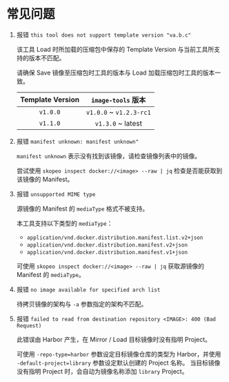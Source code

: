 # 常见问题

1. 报错 `this tool does not support template version "va.b.c"`

    该工具 Load 时所加载的压缩包中保存的 Template Version 与当前工具所支持的版本不匹配。

    请确保 Save 镜像至压缩包时工具的版本与 Load 加载压缩包时工具的版本一致。

    | Template Version | `image-tools` 版本 |
    | :--------------: | :---------------: |
    | `v1.0.0`         | `v1.0.0` ~ `v1.2.3-rc1` |
    | `v1.1.0`         | `v1.3.0` ~ latest |

2. 报错 `manifest unknown: manifest unknown"`

    `manifest unknown` 表示没有找到该镜像，请检查镜像列表中的镜像。

    尝试使用 `skopeo inspect docker://<image> --raw | jq` 检查是否能获取到该镜像的 Manifest。

3. 报错 `unsupported MIME type`

    源镜像的 Manifest 的 `mediaType` 格式不被支持。

    本工具支持以下类型的 `mediaType`：

    - `application/vnd.docker.distribution.manifest.list.v2+json`
    - `application/vnd.docker.distribution.manifest.v2+json`
    - `application/vnd.docker.distribution.manifest.v1+json`

    可使用 `skopeo inspect docker://<image> --raw | jq` 获取源镜像的 Manifest 的 `mediaType`。

4. 报错 `no image available for specified arch list`

    待拷贝镜像的架构与 `-a` 参数指定的架构不匹配。

5. 报错 `failed to read from destination repository <IMAGE>: 400 (Bad Request)`

    此错误由 Harbor 产生，在 Mirror / Load 目标镜像时没有指明 Project。

    可使用 `-repo-type=harbor` 参数设定目标镜像仓库的类型为 Harbor，并使用 `-default-project=library` 参数设定默认创建的 Project 名称。
    当目标镜像没有指明 Project 时，会自动为镜像名称添加 `library` Project。
